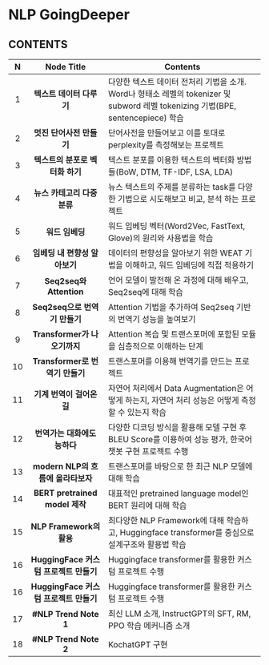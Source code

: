 # NLP GoingDeeper
## CONTENTS 

|N|Node Title|Contents|
|:---:|:---:|---|
|1|<b>텍스트 데이터 다루기</b>|다양한 텍스트 데이터 전처리 기법을 소개. Word나 형태소 레벨의 tokenizer 및 subword 레벨 tokenizing 기법(BPE, sentencepiece) 학습|
|2|<b>멋진 단어사전 만들기</b>|단어사전을 만들어보고 이를 토대로 perplexity를 측정해보는 프로젝트|
|3|<b>텍스트의 분포로 벡터화 하기</b>|텍스트 분포를 이용한 텍스트의 벡터화 방법들(BoW, DTM, TF-IDF, LSA, LDA)|
|4|<b>뉴스 카테고리 다중분류</b>|뉴스 텍스트의 주제를 분류하는 task를 다양한 기법으로 시도해보고 비교, 분석 하는 프로젝트|
|5|<b>워드 임베딩</b>|워드 임베딩 벡터(Word2Vec, FastText, Glove)의 원리와 사용법을 학습|
|6|<b>임베딩 내 편향성 알아보기</b>|데이터의 편향성을 알아보기 위한 WEAT 기법을 이해하고, 워드 임베딩에 직접 적용하기|
|7|<b>Seq2seq와 Attention</b>|언어 모델이 발전해 온 과정에 대해 배우고, Seq2seq에 대해 학습|
|8|<b>Seq2seq으로 번역기 만들기</b>|Attention 기법을 추가하여 Seq2seq 기반의 번역기 성능을 높여보기|
|9|<b>Transformer가 나오기까지</b>|Attention 복습 및 트랜스포머에 포함된 모듈을 심층적으로 이해하는 단계|
|10|<b>Transformer로 번역기 만들기</b>|트랜스포머를 이용해 번역기를 만드는 프로젝트|
|11|<b>기계 번역이 걸어온 길</b>|자연어 처리에서 Data Augmentation은 어떻게 하는지, 자연어 처리 성능은 어떻게 측정할 수 있는지 학습|
|12|<b>번역가는 대화에도 능하다</b>|다양한 디코딩 방식을 활용해 모델 구현 후 BLEU Score를 이용하여 성능 평가, 한국어 챗봇 구현 프로젝트 수행|
|13|<b>modern NLP의 흐름에 올라타보자</b>|트랜스포머를 바탕으로 한 최근 NLP 모델에 대해 학습|
|14|<b>BERT pretrained model 제작</b>|대표적인 pretrained language model인 BERT 원리에 대해 학습|
|15|<b>NLP Framework의 활용</b>|최다양한 NLP Framework에 대해 학습하고, Huggingface transformer를 중심으로 설계구조와 활용법 학습|
|16|<b>HuggingFace 커스텀 프로젝트 만들기</b>|Huggingface transformer를 활용한 커스텀 프로젝트 수행|
|16|<b>HuggingFace 커스텀 프로젝트 만들기</b>|Huggingface transformer를 활용한 커스텀 프로젝트 수행|
|17|<b>#NLP Trend Note 1</b>|최신 LLM 소개, InstructGPT의 SFT, RM, PPO 학습 메커니즘 소개|
|18|<b>#NLP Trend Note 2</b>|KochatGPT 구현|



